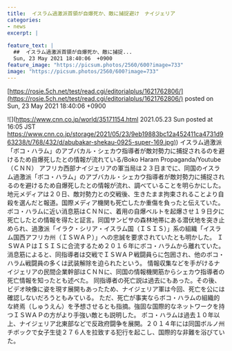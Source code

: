```yaml
---
title:  イスラム過激派首領が自爆死か、敵に捕捉避け　ナイジェリア  
categories:
- news
excerpt: |
  
feature_text: |
  ##  イスラム過激派首領が自爆死か、敵に捕捉...
  Sun, 23 May 2021 18:40:06  +0900
feature_image: "https://picsum.photos/2560/600?image=733"
image: "https://picsum.photos/2560/600?image=733"
---
```


[https://rosie.5ch.net/test/read.cgi/editorialplus/1621762806/](https://rosie.5ch.net/test/read.cgi/editorialplus/1621762806/)
posted on Sun, 23 May 2021 18:40:06  +0900

<!--more-->

![](https://www.cnn.co.jp/world/35171154.html 2021.05.23 Sun posted at 16:05 JST [https://www.cnn.co.jp/storage/2021/05/23/9eb19883bc12a452411ca4731d963238/t/768/432/d/abubakar-shekau-0925-super-169.jpg)](https://www.cnn.co.jp/storage/2021/05/23/9eb19883bc12a452411ca4731d963238/t/768/432/d/abubakar-shekau-0925-super-169.jpg)) イスラム過激派「ボコ・ハラム」のアブバカル・シェカウ指導者が敵対勢力に捕捉されるのを避けるため自爆死したとの情報が流れている/Boko Haram Propaganda/Youtube （ＣＮＮ） アフリカ西部ナイジェリアの軍当局は２３日までに、同国のイスラム過激派「ボコ・ハラム」のアブバカル・シェカウ指導者が敵対勢力に捕捉されるのを避けるため自爆死したとの情報が流れ、調べていることを明らかにした。 地元メディアは２０日、敵対勢力との交戦後、生きたまま拘束されることより自殺を選んだと報道。国際メディア機関も死亡したか重傷を負ったと伝えていた。 ボコ・ハラムに近い消息筋はＣＮＮに、着用の自爆ベルトを起爆させ１９日夕に死亡したとの情報を得たと証言。同国サンビサの森林地帯にある潜伏地を突き止められ、過激派「イラク・シリア・イスラム国（ＩＳＩＳ）」系の組織「イスラム国西アフリカ州（ＩＳＷＡＰ）」への忠誠を要求されていたとも明かした。 ＩＳＷＡＰはＩＳＩＳに合流するため２０１６年にボコ・ハラムから離れていた。 消息筋によると、同指導者は交戦でＩＳＷＡＰ戦闘員らに包囲され、他のボコ・ハラム戦闘員の多くは武装解除を迫られたという。 情報収集などを手がけるナイジェリアの民間企業幹部はＣＮＮに、同国の情報機関筋からシェカウ指導者の死亡情報を知ったとも述べた。 同指導者の死亡説は過去にもあった。その後、ビデオ映像に姿を現す展開もあったため、ナイジェリア軍は今回、死亡を公には確認しないだろうともみている。 ただ、死亡が事実ならボコ・ハラムの組織的な終焉（しゅうえん）を予想させるとも指摘。強固な国際的なネットワークを持つＩＳＷＡＰの方がより手強い敵とも説明した。 ボコ・ハラムは過去１０年以上、ナイジェリア北東部などで反政府闘争を展開。２０１４年には同国ボルノ州チボックで女子生徒２７６人を拉致する犯行を起こし、国際的な非難を浴びていた。
